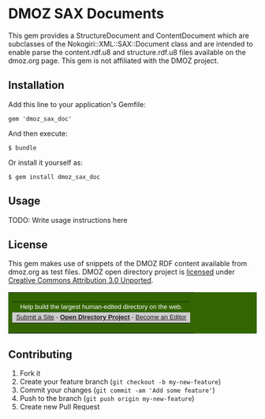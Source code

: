 # DMOZ SAX Documents

This gem provides a StructureDocument and ContentDocument which are subclasses of the Nokogiri::XML::SAX::Document class and are intended to enable parse the content.rdf.u8 and structure.rdf.u8 files available on the dmoz.org page. This gem is not affiliated with the DMOZ project.

## Installation

Add this line to your application's Gemfile:

    gem 'dmoz_sax_doc'

And then execute:

    $ bundle

Or install it yourself as:

    $ gem install dmoz_sax_doc

## Usage

TODO: Write usage instructions here

## License

This gem makes use of snippets of the DMOZ RDF content available from dmoz.org as test files. DMOZ open directory project is [licensed](http://www.dmoz.org/license.html) under [Creative Commons Attribution 3.0 Unported](http://creativecommons.org/licenses/by/3.0/).

 <p><table border="0" bgcolor="#336600" cellpadding="3" cellspacing="0">
 <tr>
 <td>
 <table width="100%" cellpadding="2" cellspacing="0" border="0">
 <tr align="center">
 <td><font face="sans-serif, Arial, Helvetica" size="2" color="#FFFFFF">Help build the largest human-edited directory on the web.</font></td>
 </tr>
 <tr bgcolor="#CCCCCC" align="center">
 <td><font face="sans-serif, Arial, Helvetica" size="2">
 <a href="/cgi-bin/add.cgi?where=Top">Submit a Site</a> -
 <a href="/about.html"><b>Open Directory Project</b></a> -
 <a href="/cgi-bin/apply.cgi?where=Top">Become an Editor</a> </font>
 </td></tr>
 </table>
 </td>
 </tr>
 </table>


## Contributing

1. Fork it
2. Create your feature branch (`git checkout -b my-new-feature`)
3. Commit your changes (`git commit -am 'Add some feature'`)
4. Push to the branch (`git push origin my-new-feature`)
5. Create new Pull Request
